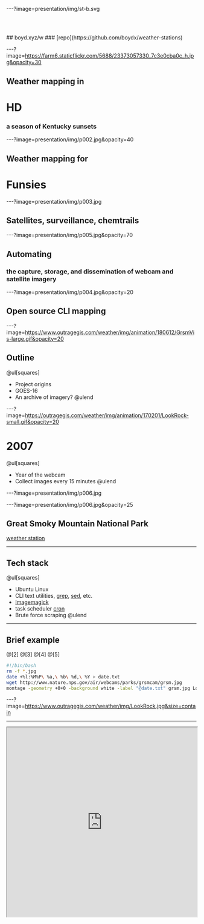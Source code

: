 ---?image=presentation/img/st-b.svg
<h3 style="color:rgba(255,255,255,0.2)">Presentation @</h3>
## boyd.xyz/w
### [repo](https://github.com/boydx/weather-stations)

---?image=https://farm6.staticflickr.com/5688/23373057330_7c3e0cba0c_h.jpg&opacity=30
## Weather mapping in 
# HD
### a season of Kentucky sunsets

---?image=presentation/img/p002.jpg&opacity=40
## Weather mapping for
# Funsies

---?image=presentation/img/p003.jpg
## Satellites, surveillance, chemtrails


---?image=presentation/img/p005.jpg&opacity=70
## Automating 
### the capture, storage, and dissemination of webcam and satellite imagery

---?image=presentation/img/p004.jpg&opacity=20
## Open source CLI mapping 

---?image=https://www.outragegis.com/weather/img/animation/180612/GrsmVis-large.gif&opacity=20
## Outline
@ul[squares]
* Project origins
* GOES-16
* An archive of imagery?
@ulend

---?image=https://outragegis.com/weather/img/animation/170201/LookRock-small.gif&opacity=20
# 2007
@ul[squares]
* Year of the webcam
* Collect images every 15 minutes
@ulend

---?image=presentation/img/p006.jpg

---?image=presentation/img/p006.jpg&opacity=25
## Great Smoky Mountain National Park
[weather station](https://www.outragegis.com/weather/grsm/)

---
## Tech stack
@ul[squares]
* Ubuntu Linux
* CLI text utilities, [grep](https://www.pcre.org/original/doc/html/pcregrep.html), [sed](https://www.gnu.org/software/sed/manual/sed.html), etc.
* [Imagemagick](https://www.imagemagick.org/)
* task scheduler [cron](https://en.wikipedia.org/wiki/Cron)
* Brute force scraping
@ulend

---
## Brief example
@[2]
@[3]
@[4]
@[5]
```bash
#!/bin/bash
rm -f *.jpg 
date +%l:%M%P\ %a,\ %b\ %d,\ %Y > date.txt
wget http://www.nature.nps.gov/air/webcams/parks/grsmcam/grsm.jpg
montage -geometry +0+0 -background white -label "@date.txt" grsm.jpg LookRock.jpg
```

---?image=https://www.outragegis.com/weather/img/LookRock.jpg&size=contain



---
<iframe width="100%" height="500px" src="https://www.outragegis.com/weather/img/animation/yesterday"><iframe>


---
## Make yesterday
@[2]
@[3]
@[4]
@[5]
@[6-7]
```bash
#!/bin/bash
cd yesterday
x=$(ls -1t) #list one file per line sort by newest first
convert -delay 50 $x -loop 0 LookRock.gif
date +%0y%m%d > ../date
mkdir ../$(cat date)
cp -rf ../yesterday/ ../$(cat date)/
```


---?image=presentation/img/p007.jpg&size=contain

---?image=presentation/img/p007.jpg&size=contain&opacity=25
## Archive
@ul[squares]
* Keep three years online
* One year approximately 8 GB
* [yesterdays archived](https://www.outragegis.com/weather/img/animation/)
@ulend


---
## Problems?
@ul[squares]
* HTML scraping is an alley fight 
* Need a new satellite
@ulend

---
```bash
#Brute force! 
pcregrep -M -A 90 "<style>" Sevier2.txt | sed 's_<html><head>__g' | sed 's_font-family: Arial !important;__g' | sed 's_<img src="/images/wtf/12.gif" border=0 height=35 width=30 alt=Print>__g' | sed 's_<img src="_<img src="http://forecast.weather.gov/_g' | sed 's_<a href="showsigwx_<a href="http://forecast.weather.gov/showsigwx_g' | sed 's_table width="800"_table width="100%"_g' | sed 's_<hr><br>__g' | sed 's_<br><br><br><br><br>_<br>_g' > SevierForecast2.txt
```

---?image=https://www.outragegis.com/weather/img/cuga-vis.jpg

---?image=https://www.outragegis.com/weather/img/cuga-vis.jpg&opacity=25
## Not detailed enough
### We expect more from our data.

---?image=https://www.outragegis.com/weather/img/animation/180621/PurchaseKnob.gif&opacity=20
# 2017
@ul[squares]
* Year of the satellite
* GOES-R => GOES-16 => GOES East
* Live feed and archive [on AWS](https://registry.opendata.aws/noaa-goes/) 
@ulend

---?image=presentation/img/p008.jpg&size=contain

---?image=presentation/img/p008.jpg&size=contain&opacity=30
## $200
Data link with [open source software and hardware](https://pietern.github.io/goestools)

---?image=presentation/img/20190441300_GOES16-ABI-FD-GEOCOLOR-1808x1808.jpg&size=contain

---?image=presentation/img/20190441300_GOES16-ABI-FD-GEOCOLOR-1808x1808.jpg&size=contain&opacity=30
## GOES East
@ul[squares]
* 16 spectral bands
* Red @ 0.31 mi per pixel
* Blue @ 0.62 mi per pixel
* Veggie @ 0.62 mi per pixel
@ulend

---?image=https://www.nesdis.noaa.gov/sites/default/files/goes_west_goes_east_fleet.png&size=contain


---?image=presentation/img/p009.jpg&opacity=30
## Kentucky's view
@ul[squares]
* [Gray](https://www.outragegis.com/weather/goes16/gray.jpg) (2 MB)
* [Pseudo true-color](https://www.outragegis.com/weather/goes16/rgb.jpg) (500 KB)
* Processed every 15 minutes
@ulend

---?image=presentation/img/p010.jpg&opacity=30
## Additional tech
@ul[squares]
* [GDAL](https://www.gdal.org)
* [AWS CLI](https://aws.amazon.com/cli/)
* [Miniconda](https://docs.conda.io/en/latest/miniconda.html) for conda package manager
@ulend


---
## Bash script
@[73-83]
@[121-122]
@[127-135]
@[137-139]
@[158-161]
```bash
#!/bin/bash

#########################################
# LICENSE
# Copyright (C) 2019 Boyd Shearer and Dr. Marcial Garbanzo Salas
# This program is free software: you can redistribute it and/or modify it under the terms of the GNU General Public License as published by the Free Software Foundation, either version 3 of the License, or (at your option) any later version.
# This program is distributed in the hope that it will be useful, but WITHOUT ANY WARRANTY; without even the implied warranty of MERCHANTABILITY or FITNESS FOR A PARTICULAR PURPOSE. See the GNU General Public License for more details.
# You should have received a copy of the GNU General Public License along with this program. If not, see http://www.gnu.org/licenses/.
#########################################

#########################################
# AUTHOR
# This program was created at the University of Kentucky and University of Costa Rica (UCR)
#########################################

#########################################
# REQUIREMENTS
# GDAL 2.3.3, released 2018/12/14 or greater
# ImageMagick 6.7.7-10 2018-09-28 Q16 http://www.imagemagick.org or greater
# aws-cli/1.16.81 Python/3.7.1 Linux/3.13.0-37-generic botocore/1.12.71 or greater
#########################################
#########################################

#########################################
# SET UP ENVIRONMENT
#
source activate geo
date +%l:%M%P\ %a,\ %b\ %d,\ %Y | sed 's/$/ - https:\/\/uky-gis.github.io/g' > date.txt

#########################################

#########################################
# CLEANING FROM PREVIOUS RUNS
#
rm DesiredData.txt
rm FullList.txt
rm all-info.txt
#########################################

echo "GOES16 ABI data downloader"

#########################################
# CONFIGURATION
#
# YEAR OF INTEREST
# YEARS='2018'
YEARS=$(date -u +%Y)

# DAYS OF THE YEAR
# DAYS="340"
DAYS=$(date -u +%j)

# HOUR OF THE DAY
# HOURS="16"
HOURS=$(date -u +%H)

# CHANNELS
# Example: CHANNELS='C01 C02 C03 C04 C05 C06 C07 C08 C09 C10 C11 C12 C13 C14 C15 C16'
CHANNELS='C01 C02 C03'
# CHANNELS='C07 C14 C12'

# ABI PRODUCTS
# Description: https://aws.amazon.com/public-datasets/goes/
# and http://edc.occ-data.org/goes16/getdata/
# Example: PRODUCTS='L1b-RadC L1b-RadF L1b-RadM L2-CMIPC L2-CMIPF L2-CMIPM L2-MCMIPC L2-MCMIPF L2-MCMIPM'
PRODUCTS='L1b-RadC'
#########################################

#########################################
# Get list of remote files available
# PART 1. Obtain full list of files
#
for PRODUCT in $PRODUCTS; do
    for YEAR in $YEARS; do
        for DAY in $DAYS; do
            for HOUR in $HOURS; do
                aws s3 --no-sign-request ls --recursive noaa-goes16/ABI-$PRODUCT/$YEAR/$DAY/$HOUR | awk '{print $4}' >> FullList.txt
                aws s3 --no-sign-request ls --recursive noaa-goes16/ABI-$PRODUCT/$YEAR/$DAY/$HOUR >> all-info.txt
            done
        done
    done
done

#########################################
# PART 2. Select only desired channels
#
for CHANNEL in $CHANNELS; do
    grep $CHANNEL FullList.txt | tail -n 1 >> DesiredData.txt
done
#########################################

#########################################
# PART 3. Loop through list, download data, and apply GDAL processing
#
CURRENT=$(date +%Y%j%H%M)
for x in $(cat DesiredData.txt);

do
    
    FULLNAME=$(echo $x)
    NAME=$(echo $x | cut -d"/" -f5)
    CH=$(echo $NAME | cut -c 19-21)
    
    echo "Processing file $NAME of size $SIZE"
    
    if [ -f $NAME ]; then
        echo "This file exists locally"
        LOCALSIZE=$(du -s $NAME | awk '{ print $1 }')
        if [ $LOCALSIZE ]; then
            echo "The size of the file is not the same as the remote file. Downloading again..."
            aws s3 --no-sign-request cp s3://noaa-goes16/$FULLNAME ./
        else
            echo "The size of the file matches the remote file. Not downloading it again."
        fi
    else
        echo "This file does not exists locally, downloading..."
        aws s3 --no-sign-request cp s3://noaa-goes16/$FULLNAME ./
    fi
    
    # Translate NetCDF format to TIFF
    gdal_translate NETCDF:$NAME:Rad $CH'_'.tif
    
    # Create variable for processing
    i=$CH'_'.tif
    
    # Run image statistics for toning
    echo "*********************************"$i"*********************************"
    gdalinfo -stats $i
    MEAN=$(gdalinfo -stats $i | grep ' Mean=' | cut -d "=" -f 4 | cut -d "," -f 1)
    STD=$(gdalinfo -stats $i | grep ' StdDev=' | cut -d "=" -f 5 | cut -d "," -f 1)
    LO=$(gdalinfo -stats $i | grep ' Minimum=' | cut -d "=" -f 2 | cut -d "," -f 1)
    HI=$(echo "$MEAN + ($STD*3)" | bc)
    echo $i" **** Low: "$LO" **** High: "$HI" ****"
    gdal_translate -ot Byte -of Gtiff -scale $LO $HI 0 255 $i '_scale_'$i
    
    # Project to Web Mercator
    echo $i"**** projecting"
    gdalwarp '_scale_'$i -t_srs EPSG:3857 -s_srs '+proj=geos +lon_0=-75 +h=35786023 +x_0=0 +y_0=0 +ellps=GRS80 +units=m +no_defs  +sweep=x' -r cubic -of Gtiff  '_prj_'$i
    
    # Clip to area of interest
    echo $i"**** clipping"
    gdalwarp -cutline aoi.geojson -crop_to_cutline '_prj_'$i '_crop_'$i
    
    # If high resolution red band, then resize for RGB and export high resolution gray
    if [ $i = "C02_.tif" ]; then
        gdalwarp -ts 1540 1339 -r cubic '_crop_'$i 'final/rgb/_crop_'$i
        convert '_crop_'$i -auto-level '_level_'$i
        composite -gravity center us_goes16_lg.png '_level_'$i '_overlay_'$i
        montage -geometry +0+0 -background white -label "@date.txt" '_overlay_'$i gray.jpg
    else
        gdalwarp -ts 1540 1339 -r cubic '_crop_'$i 'final/rgb/_crop_'$i
    fi
done
# End PART 3.
# #########################################

#########################################
# PART 4. Calculate Green Band  - 30% R, 45% Veggie, 25% B
#
gdal_calc.py -A final/rgb/_crop_C02_.tif -B final/rgb/_crop_C03_.tif -C final/rgb/_crop_C01_.tif --outfile=final/rgb/_green_.tif --calc="(0.3*A)+(0.45*B)+(0.25*C)"

#########################################
# PART 5. Composite pseudo color RGB
#
gdal_merge.py -separate -a_nodata 255 255 255 -of GTiff -o final/rgb.tif --optfile bands.txt
convert final/rgb.tif -auto-level final/rgb_b.jpg
composite -gravity center us_goes16_sm.png final/rgb_b.jpg final/rgb_a.jpg
montage -geometry +0+0 -background white -label "@date.txt" final/rgb_a.jpg rgb.jpg
```

---?image=https://www.outragegis.com/weather/img/animation/180616/GrsmVis-large.gif&opacity=20
# Demo?

---?image=presentation/img/rgb.jpg&opacity=20
## Conclusion on Kentucky's view
@ul[squares]
* [Gray](https://www.outragegis.com/weather/goes16/gray.jpg) & [Pseudo true-color](https://www.outragegis.com/weather/goes16/rgb.jpg)
* Computationally intense (mostly in conversion to TIFF)
* Using only portion of data
@ulend

---?image=https://www.outragegis.com/weather/img/animation/180616/PurchaseKnob-small.gif&opacity=20
## Opportunity
@ul[squares]
* Create a raster tileset for contiguous states
* Wrap processes in Python script
* Pause at time of Kentucky's sunset
@ulend

---
## Python
@[25-30]
@[32-36]
@[38-42]
@[60-63]
@[138-140]
@[159-162]
@[198-201]
```python
###############################################
#  Make RGB GOES 16 tileset every 15 minutes. #
###############################################

###############################################
# LICENSE
# Copyright (C) 2019 Boyd Shearer and Dr. Marcial Garbanzo Salas
# This program is free software: you can redistribute it and/or modify it under the terms of the GNU General Public License as published by the Free Software Foundation, either version 3 of the License, or (at your option) any later version.
# This program is distributed in the hope that it will be useful, but WITHOUT ANY WARRANTY; without even the implied warranty of MERCHANTABILITY or FITNESS FOR A PARTICULAR PURPOSE. See the GNU General Public License for more details.
# You should have received a copy of the GNU General Public License along with this program. If not, see http://www.gnu.org/licenses/.
###############################################

###############################################
# AUTHOR
# This program was created at the University of Kentucky and University of Costa Rica (UCR)
###############################################

###############################################
# REQUIREMENTS
# GDAL 2.3.3, released 2018/12/14 or greater
# ImageMagick 6.7.7-10 2018-09-28 Q16 http://www.imagemagick.org or greater
# aws-cli/1.16.81 Python/3.7.1 Linux/3.13.0-37-generic botocore/1.12.71 or greater
###############################################

# Import modules
from datetime import datetime
from astral import Astral
import subprocess
import json
import pytz

# Get current time in Kentucky
datetime.now()
dt = datetime.now()
dt = pytz.timezone('US/Eastern').localize(dt)
print(dt)

# Set location and find local sun times
city_name = 'Louisville'
a = Astral()
a.solar_depression = 'civil'
city = a[city_name]

# Get UTC time for GOES16 harvest
years = datetime.utcnow().strftime("%Y")
days = datetime.utcnow().strftime("%j")
hours = datetime.utcnow().strftime("%H")
minutes = datetime.utcnow().strftime("%M")

# Make label
label = f"{years}_d{days}_h{hours}_m{minutes}"

# Set GEOS 16 projection
proj = "'+proj=geos +lon_0=-75 +h=35786023 +x_0=0 +y_0=0 +ellps=GRS80 +units=m +no_defs  +sweep=x'"

# Set products desired
products = "L1b-RadC"

# Select bands based on time
sun = city.sun(date=datetime.now(), local=True)
if (dt > sun["sunrise"]) and (dt < sun["sunset"]):
    channels = "C01 C02 C03"
    mode = "day"
elif (dt < sun["sunrise"]):
    channels = "C16"
    mode = "night"
elif (dt > sun["sunset"]):
    channels = "C16"
    mode = "night"
else:
    channels = "C16"
    mode = "night"
    
# Check the details!
print(mode) 
print(f"Time is {mode}: {dt}. Downloading {channels}.")

# Clean before running
shellDelete = f"""
echo "Remove past run..."
rm -v *.tif
rm -v *.xml
rm -v FullList.txt
rm -v all-info.txt
rm -v DesiredData.txt
"""

Delete = subprocess.run(shellDelete, shell=True, stdout=subprocess.PIPE)
print(Delete.stdout.decode('UTF-8'))

# Find the NetCDF files
awk_ = "awk '{print $4}'"
shellGetImg = f"""
for PRODUCT in {products}; do
 for YEAR in {years}; do 
  for DAY in {days}; do 
   for HOUR in {hours}; do                         
    aws s3 --no-sign-request ls --recursive noaa-goes16/ABI-$PRODUCT/$YEAR/$DAY/$HOUR | {awk_} >> FullList.txt 
    aws s3 --no-sign-request ls --recursive noaa-goes16/ABI-$PRODUCT/$YEAR/$DAY/$HOUR >> all-info.txt 
   done
  done
  done
done
for CHANNEL in {channels}; do
 grep $CHANNEL FullList.txt | tail -n 1 >> DesiredData.txt
done
cat DesiredData.txt
"""
GetImg = subprocess.run(shellGetImg, shell=True, stdout=subprocess.PIPE)
print(GetImg.stdout.decode('UTF-8'))

# Downlaod the NetCDF files
shellDownload = f"""
for x in $(cat DesiredData.txt)
do
 FULLNAME=$(echo $x)
 NAME=$(echo $x | cut -d"/" -f5)
 CH=$(echo $NAME | cut -c 19-21)
 echo "************* Downloaded "$NAME": "$CH
 aws s3 --no-sign-request cp s3://noaa-goes16/$FULLNAME ./$CH".nc"
done
"""
Download = subprocess.run(shellDownload, shell=True, stdout=subprocess.PIPE)
print(Download.stdout.decode('UTF-8'))

# Convert to TIFF
for i in channels.split():
    print(f"Translating {i} to GTiff format... ")
    shellTranslate = f"""
    gdal_translate NETCDF:{i}.nc:Rad {i}.tif
    rm {i}.nc
    gdalinfo -stats {i}.tif
    """
    completed = subprocess.run(shellTranslate, shell=True, stdout=subprocess.PIPE)
    print(completed.stdout.decode('UTF-8'))

# Create projected and toned images
for i in channels.split():
    bandinfo = subprocess.run(f"gdalinfo -stats -json {i}.tif", shell=True, stdout=subprocess.PIPE)
    bandmeta = json.loads(bandinfo.stdout.decode('UTF-8'))
    # print(bandmeta)
    hi = bandmeta['bands'][0]['mean'] + (bandmeta['bands'][0]['stdDev']*3)
    lo = bandmeta['bands'][0]['min'] #+ (bandmeta['bands'][0]['stdDev']*0.5)
    print(f"************* For {i} applying minimum: {lo} and maximum: {hi} -- no worries about GDAL errors! *************")
    shellScaleDay = f"""
    gdal_translate -ot Byte -of Gtiff -scale {lo} {hi} 0 255 {i}.tif '_scale_'{i}.tif
    gdalwarp '_scale_'{i}.tif -t_srs EPSG:3857 -s_srs {proj} -r cubic -of Gtiff  '_prj_'{i}.tif
    gdalwarp -cutline us.geojson -crop_to_cutline '_prj_'{i}.tif '_us_'{i}.tif
    gdalwarp -cutline aoi.geojson -crop_to_cutline '_prj_'{i}.tif '_ky_'{i}.tif
    rm '_scale_'{i}.tif; rm '_prj_'{i}.tif #rm {i}.tif; 
    """
    shellScaleNight = f"""
    gdal_translate -ot Byte -of Gtiff -scale {lo} {hi} 255 0 {i}.tif '_scale_'{i}.tif
    gdalwarp '_scale_'{i}.tif -t_srs EPSG:3857 -s_srs {proj} -r cubic -of Gtiff  '_prj_'{i}.tif
    gdalwarp -cutline us.geojson -crop_to_cutline '_prj_'{i}.tif '_us_'{i}.tif
    gdalwarp -cutline aoi.geojson -crop_to_cutline '_prj_'{i}.tif '_ky_'{i}.tif
    rm '_scale_'{i}.tif; rm '_prj_'{i}.tif #rm {i}.tif; 
    """
    if mode == "day":
        Scale = subprocess.run(shellScaleDay, shell=True, stdout=subprocess.PIPE)
    else:
        Scale = subprocess.run(shellScaleNight, shell=True, stdout=subprocess.PIPE)
    
    print(Scale.stdout.decode('UTF-8'))
    
# Make tilesets
bands = channels.split()

ratioColor = '"(0.3*A)+(0.45*B)+(0.25*C)"'

if mode == "day":
    print(f"************* Processing day bands for RGB *************")
    shellMergeDay = f"""
    gdalwarp -ts 5158 3222 -r cubic '_us_'{bands[1]}.tif '_resize_'{bands[1]}.tif
    gdal_calc.py -A '_resize_'{bands[1]}.tif -B '_us_'{bands[2]}.tif -C '_us_'{bands[0]}.tif --outfile=_green_.tif --calc={ratioColor} 
    gdal_merge.py -separate -a_nodata 255 255 255 -of GTiff -o _rgb_.tif --optfile bands.txt
    gdal2tiles.py -p mercator -z 0-8 -w all -r average -a 0.0 _rgb_.tif tiles
    """
    Merge = subprocess.run(shellMergeDay, shell=True, stdout=subprocess.PIPE)
else:
    print(f"************* Processing night band for grayscale *************")
    shellMergeNight = f"""
    gdal2tiles.py -p mercator -z 0-8 -w all -r average -a 0.0 '_us_'{bands[0]}.tif tiles
    """
    Merge = subprocess.run(shellMergeNight, shell=True, stdout=subprocess.PIPE)
    
print(Merge.stdout.decode('UTF-8'))

shellTilesProduction = f"""
echo "Added production tiles."
cp -rf tiles/* ~/www/weather/goes16/tiles/
rm -r tiles/*
"""

TilesProduction = subprocess.run(shellTilesProduction, shell=True, stdout=subprocess.PIPE)
print(TilesProduction.stdout.decode('UTF-8'))

if mode == "day":
    print(f"************* Making C02 high res tileset *************")
    shellTilesGrayProduction = f"""
    gdal2tiles.py -p mercator -z 0-9 -w all -r average -a 0.0 _us_C02.tif tilesgray
    cp -rf tilesgray/* ~/www/weather/goes16/tilesgray/
    rm -r tilesgray/*
    mv -f _rgb_.tif ~/www/weather/goes16/rgb.tif
    mv -f _us_C02.tif ~/www/weather/goes16/gray.tif
    """
    TilesGrayProduction = subprocess.run(shellTilesGrayProduction, shell=True, stdout=subprocess.PIPE)
    print(TilesProduction.stdout.decode('UTF-8'))
```
---?image=presentation/img/p011.jpg&opacity=20
## Current view
@ul[squares]
* [Updated](https://www.outragegis.com/weather/goes16/map) every 15 minutes
* Make GeoTIFFs available
* Pause at time of [Kentucky's sunset](https://www.outragegis.com/weather/goes16/sunset/190214) 💙
@ulend


---?image=https://www.outragegis.com/weather/img/animation/180616/ColdMountain-small.gif&opacity=20
# 2019
@ul[squares]
* One week of tilesets is 8 GB
* Archive not sustainable
* Year-long animation of Kentucky at sunset
* More practical [teaching opportunity](https://uky-gis.github.io/maps/goes-16/)
@ulend
